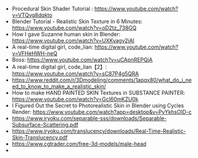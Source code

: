 * Procedural Skin Shader Tutorial : https://www.youtube.com/watch?v=VTQvg8dqkto
* Blender Tutorial - Realistic Skin Texture in 6 Minutes: https://www.youtube.com/watch?v=oD2tz_738GQ
* How I gave Suzanne human skin in Blender: https://www.youtube.com/watch?v=UXKyagy2jAI
* A real-time digital girl, code_lian: https://www.youtube.com/watch?v=VFHeHWH-neQ
* Boss: https://www.youtube.com/watch?v=uCApnREPQjA
* A real-time digital girl, code_lian【2】: https://www.youtube.com/watch?v=sC87P4g5QRA
* https://www.reddit.com/r/3Dmodeling/comments/1apqx80/what_do_i_need_to_know_to_make_a_realistic_skin/
* How to make HAND PAINTED SKIN Textures in SUBSTANCE PAINTER: https://www.youtube.com/watch?v=GcI60mKZU0k
* I  Figured Out the Secret to Photorealistic Skin in Blender using Cycles Render: https://www.youtube.com/watch?app=desktop&v=PyYkhsOID-c
* https://www.iryoku.com/separable-sss/downloads/Separable-Subsurface-Scattering.pdf
* https://www.iryoku.com/translucency/downloads/Real-Time-Realistic-Skin-Translucency.pdf
* https://www.cgtrader.com/free-3d-models/male-head
* 